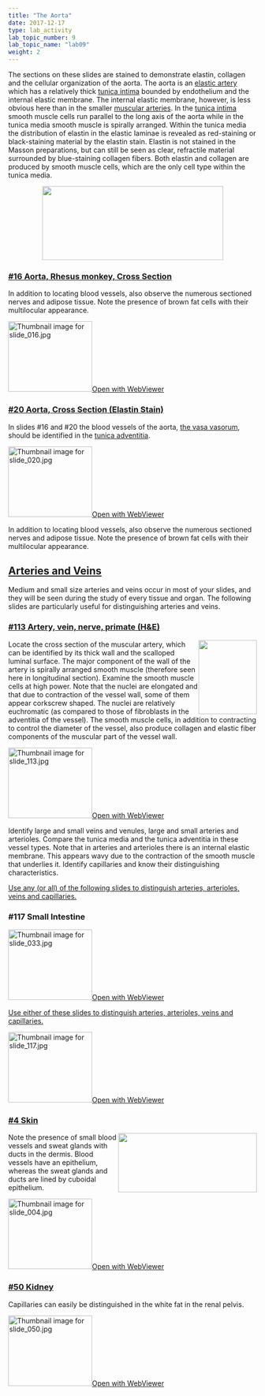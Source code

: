 ```yaml
---
title: "The Aorta"
date: 2017-12-17
type: lab_activity
lab_topic_number: 9
lab_topic_name: "lab09"
weight: 2
---
```

<div class="entrybody">
						<p>The sections on these slides are stained to demonstrate elastin, collagen and the cellular organization of the aorta.  The aorta is an <u>elastic artery</u> which has a relatively thick <u>tunica intima</u> bounded by endothelium and the internal elastic membrane.  The internal elastic membrane, however, is less obvious here than in the smaller <u>muscular arteries</u>.  In the <u>tunica intima</u> smooth muscle cells run parallel to the long axis of the aorta while in the tunica media smooth muscle is spirally arranged.  Within the tunica media the distribution of elastin in the elastic laminae is revealed as red-staining or black-staining material by the elastin stain. Elastin is not stained in the Masson preparations, but can still be seen as clear, refractile material surrounded by blue-staining collagen fibers.  Both elastin and collagen are produced by smooth muscle cells, which are the only cell type within the tunica media.</p>

<div style="text-align: center;"><img src="/assets/images/16%20the%20aorta.jpg" style="width:367px; height:150px;"></div>

<h3><u>#16 Aorta, Rhesus monkey, Cross Section</u></h3>

<p>In addition to locating blood vessels, also observe the numerous sectioned nerves and adipose tissue. Note the presence of brown fat cells with their multilocular appearance.</p>

<div class="thumbnail"> <a href="https://histologylab.ctl.columbia.edu/slides/slide16/" target="_blank"><img alt="Thumbnail image for slide_016.jpg" src="/assets/images/slide_016-thumb-170x143-1431.jpg" width="170" height="143" class="mt-image-left"></a><a href="https://histologylab.ctl.columbia.edu/slides/slide16/" target="_blank">Open with WebViewer</a></div>

<h3><u>#20 Aorta, Cross Section (Elastin Stain)</u></h3>

<p>In slides #16 and #20 the blood vessels of the aorta, <u>the vasa vasorum</u>, should be identified in the <u>tunica adventitia</u>.</p>

<div class="thumbnail"> <a href="https://histologylab.ctl.columbia.edu/slides/slide20/" target="_blank"><img alt="Thumbnail image for slide_020.jpg" src="/assets/images/slide_020-thumb-170x143-1440.jpg" width="170" height="143" class="mt-image-left"></a><a href="https://histologylab.ctl.columbia.edu/slides/slide20/" target="_blank">Open with WebViewer</a></div>

<p>In addition to locating blood vessels, also observe the numerous sectioned nerves and adipose tissue. Note the presence of brown fat cells with their multilocular appearance.</p>



<h2><u>Arteries and Veins</u></h2>

<p>Medium and small size arteries and veins occur in most of your slides, and they will be seen during the study of every tissue and organ. The following slides are particularly useful for distinguishing arteries and veins.</p>

<h3><u>#113 Artery, vein, nerve, primate (H&amp;E)</u></h3>

<p><img src="/assets/images/113%20artery%20vein%20nerve.jpg" style="width:118px; height:150px; float:right;">Locate the cross section of the muscular artery, which can be identified by its thick wall and the scalloped luminal surface.  The major component of the wall of the artery is spirally arranged smooth muscle (therefore seen here in longitudinal section).  Examine the smooth muscle cells at high power.  Note that the nuclei are elongated and that due to contraction of the vessel wall, some of them appear corkscrew shaped.  The nuclei are relatively euchromatic (as compared to those of fibroblasts in the adventitia of the vessel).  The smooth muscle cells, in addition to contracting to control the diameter of the vessel, also produce collagen and elastic fiber components of the muscular part of the vessel wall.</p>

<div class="thumbnail"> <a href="https://histologylab.ctl.columbia.edu/slides/slide113/" target="_blank"><img alt="Thumbnail image for slide_113.jpg" src="/assets/images/slide_113-thumb-170x143-1656.jpg" width="170" height="143" class="mt-image-left"></a><a href="https://histologylab.ctl.columbia.edu/slides/slide113/" target="_blank">Open with WebViewer</a></div>

<p>Identify large and small veins and venules, large and small arteries and arterioles.  Compare the tunica media and the tunica adventitia in these vessel types.  Note that in arteries and arterioles there is an internal elastic membrane.  This appears wavy due to the contraction of the smooth muscle that underlies it.  Identify capillaries and know their distinguishing characteristics.</p>

<p><u>Use any (or all) of the following slides to distinguish arteries, arterioles, veins and capillaries.</u></p>

<h3>#117 Small Intestine</h3>

<div class="thumbnail"> <a href="https://histologylab.ctl.columbia.edu/slides/slide33/" target="_blank"><img alt="Thumbnail image for slide_033.jpg" src="/assets/images/slide_033-thumb-170x143-1467.jpg" width="170" height="143" class="mt-image-left"></a><a href="https://histologylab.ctl.columbia.edu/slides/slide33/" target="_blank">Open with WebViewer</a></div>

<p><u>Use either of these slides to distinguish arteries, arterioles, veins and capillaries.</u></p>

<div class="thumbnail"> <a href="https://histologylab.ctl.columbia.edu/slides/slide117/" target="_blank"><img alt="Thumbnail image for slide_117.jpg" src="/assets/images/slide_117-thumb-170x143-1665.jpg" width="170" height="143" class="mt-image-left"></a><a href="https://histologylab.ctl.columbia.edu/slides/slide117/" target="_blank">Open with WebViewer</a></div>

<h3><u>#4 Skin</u></h3>

<p><img src="/assets/images/4%20skin.jpg" style="width:281px; height:120px; float:right;">Note the presence of small blood vessels and sweat glands with ducts in the dermis. Blood vessels have an epithelium, whereas the sweat glands and ducts are lined by cuboidal epithelium.</p>

<div class="thumbnail"> <a href="https://histologylab.ctl.columbia.edu/slides/slide04/" target="_blank"><img alt="Thumbnail image for slide_004.jpg" src="/assets/images/slide_004-thumb-170x143-1404.jpg" width="170" height="143" class="mt-image-left"></a><a href="https://histologylab.ctl.columbia.edu/slides/slide04/" target="_blank">Open with WebViewer</a></div>

<h3><u>#50 Kidney</u></h3>

<p>Capillaries can easily be distinguished in the white fat in the renal pelvis.</p>

<div class="thumbnail"> <a href="https://histologylab.ctl.columbia.edu/slides/slide50/" target="_blank"><img alt="Thumbnail image for slide_050.jpg" src="/assets/images/slide_050-thumb-170x143-1503.jpg" width="170" height="143" class="mt-image-left"></a><a href="https://histologylab.ctl.columbia.edu/slides/slide50/" target="_blank">Open with WebViewer</a></div>


</div>
